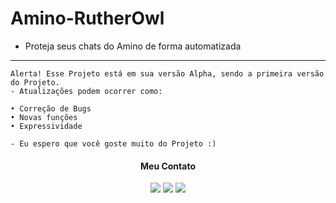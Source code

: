 # Amino-RutherOwl
- Proteja seus chats do Amino de forma automatizada
<hr>

```
Alerta! Esse Projeto está em sua versão Alpha, sendo a primeira versão do Projeto.
- Atualizações podem ocorrer como:

• Correção de Bugs
• Novas funções 
• Expressividade

- Eu espero que você goste muito do Projeto :)
```
<div align="center">

#### Meu Contato
<a href="https://t.me/MrWestv"><img src="https://img.shields.io/badge/Telegram-2CA5E0?style=for-the-badge&logo=telegram&logoColor=white"/></a>
<a href="https://twitter.com/mrsir_west"><img src="https://img.shields.io/badge/Twitter-1DA1F2?style=for-the-badge&logo=twitter&logoColor=white"/></a>
<a href="https://www.instagram.com/mrwest.arch/"><img src="https://img.shields.io/badge/Instagram-E4405F?style=for-the-badge&logo=instagram&logoColor=white"/></a>
</div>

